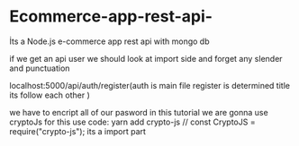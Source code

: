 # Ecommerce-app-rest-api-

İts a Node.js e-commerce app rest api with mongo db

if we get an api user we should look at import side and forget any slender and punctuation

localhost:5000/api/auth/register(auth is main file register is determined title its follow each other )

we have to  encript all of our pasword in this tutorial we are gonna use cryptoJs for this use code: yarn add crypto-js // const CryptoJS = require("crypto-js"); its a import part 





